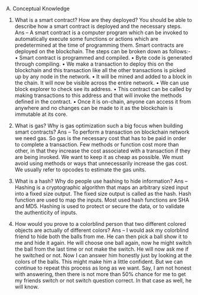 A.	Conceptual Knowledge 

1.	What is a smart contract? How are they deployed? You should be able to describe how a smart contract is deployed and the necessary steps. 
Ans – A smart contract is a computer program which can be invoked to automatically execute some functions or actions which are predetermined at the time of programming them. Smart contracts are deployed on the blockchain. The steps can be broken down as follows:-
•	Smart contract is programmed and compiled.
•	Byte code is generated through compiling.
•	We make a transaction to deploy this on the blockchain and this transaction like all the other transactions is picked up by any node in the network.
•	It will be mined and added to a block in the chain. It will now be visible across the entire network.
•	We can use block explorer to check see its address.
•	This contract can be called by making transactions to this address and that will invoke the methods defined in the contract.
•	Once it is on-chain, anyone can access it from anywhere and no changes can be made to it as the blockchain is immutable at its core.


2.	What is gas? Why is gas optimization such a big focus when building smart contracts?
Ans – To perform a transaction on blockchain network we need gas. So gas is the necessary cost that has to be paid in order to complete a transaction. Few methods or function cost more than other, in that they increase the cost associated with a transaction if they are being invoked. We want to keep it as cheap as possible. We must avoid using methods or ways that unnecessarily increase the gas cost. We usually refer to opcodes to estimate the gas units.


3.	What is a hash? Why do people use hashing to hide information?
Ans – Hashing is a cryptographic algorithm that maps an arbitrary sized input into a fixed size output. The fixed size output is called as the hash. Hash function are used to map the inputs. Most used hash functions are SHA and MD5.
Hashing is used to protect or secure the data, or to validate the authenticity of inputs.


4.	How would you prove to a colorblind person that two different colored objects are actually of different colors?
Ans – I would ask my colorblind friend to hide both the balls from me. He can then pick a ball show it to me and hide it again. He will choose one ball again, now he might switch the ball from the last time or not make the switch. He will now ask me if he switched or not. Now I can answer him honestly just by looking at the colors of the balls. This might make him a little confident. But we can continue to repeat this process as long as we want. Say, I am not honest with answering, then there is not more than 50% chance for me to get my friends switch or not switch question correct. In that case as well, he will know.



